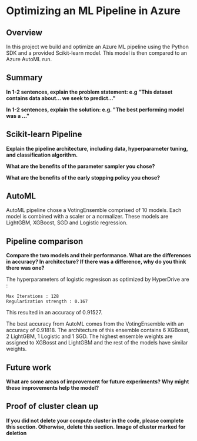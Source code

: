 # Optimizing an ML Pipeline in Azure

## Overview
In this project we build and optimize an Azure ML pipeline using the Python SDK and a provided Scikit-learn model.
This model is then compared to an Azure AutoML run.

## Summary
**In 1-2 sentences, explain the problem statement: e.g "This dataset contains data about... we seek to predict..."**

**In 1-2 sentences, explain the solution: e.g. "The best performing model was a ..."**

## Scikit-learn Pipeline
**Explain the pipeline architecture, including data, hyperparameter tuning, and classification algorithm.**

**What are the benefits of the parameter sampler you chose?**

**What are the benefits of the early stopping policy you chose?**

## AutoML
AutoML pipeline chose a VotingEnsemble comprised of 10 models. Each model is combined with a scaler or a normalizer. These models are LightGBM, XGBoost, SGD and Logistic regression. 

## Pipeline comparison
**Compare the two models and their performance. What are the differences in accuracy? In architecture? If there was a difference, why do you think there was one?**

The hyperparameters of logistic regresison as optimized by HyperDrive are : 
```
Max Iterations : 128
Regularization strength : 0.167
```
This resulted in an accuracy of 0.91527. 

The best accuracy from AutoML comes from the VotingEnsemble with an accuracy of 0.91818. The architecture of this ensemble contains 6 XGBosst, 2 LightGBM, 1 Logistic and 1 SGD. The highest ensemble weights are assigned to XGBosst and LightGBM and the rest of the models have similar weights.

## Future work
**What are some areas of improvement for future experiments? Why might these improvements help the model?**

## Proof of cluster clean up
**If you did not delete your compute cluster in the code, please complete this section. Otherwise, delete this section.**
**Image of cluster marked for deletion**
